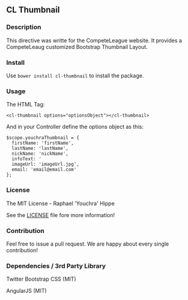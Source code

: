 ## CL Thumbnail

### Description

This directive was writte for the CompeteLeague website. It provides a CompeteLeaug
customized Bootstrap Thumbnail Layout.

### Install

Use `bower install cl-thumbnail` to install the package.

### Usage

The HTML Tag:

    <cl-thumbnail options="optionsObject"></cl-thumbnail>

And in your Controller define the options object as this:

    $scope.youchraThumbnail = {
      firstName: 'firstName',
      lastName: 'lastName',
      nickName: 'nickName',
      infoText: '
      imageUrl: 'imageUrl.jpg',
      email: 'email@email.com'
    };


### License

The MIT License - Raphael 'Youchra' Hippe

See the [LICENSE](https://github.com/CompeteLeague/clAngularDirectives/blob/master/LICENSE.md) file fore more information!

### Contribution

Feel free to issue a pull request. We are happy about every single contribution!

### Dependencies / 3rd Party Library

Twitter Bootstrap CSS (MIT)

AngularJS (MIT)
